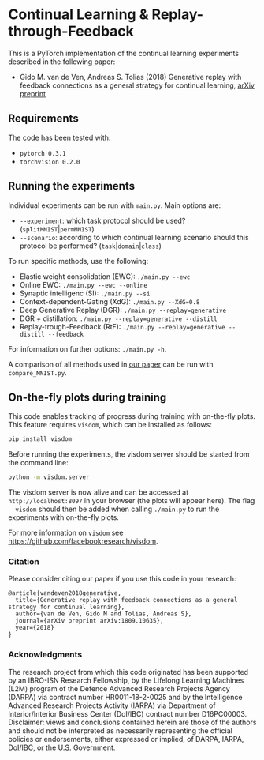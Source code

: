 # Continual Learning & Replay-through-Feedback
This is a PyTorch implementation of the continual learning experiments described in the following paper:
* Gido M. van de Ven, Andreas S. Tolias (2018) Generative replay with feedback connections as a general strategy 
for continual learning, [arXiv preprint](https://arxiv.org/abs/1809.10635)

## Requirements
The code has been tested with:
* `pytorch 0.3.1`
* `torchvision 0.2.0`

## Running the experiments
Individual experiments can be run with `main.py`. Main options are:
- `--experiment`: which task protocol should be used? (`splitMNIST`|`permMNIST`)
- `--scenario`: according to which continual learning scenario should this protocol be performed? (`task`|`domain`|`class`)

To run specific methods, use the following:
- Elastic weight consolidation (EWC): `./main.py --ewc`
- Online EWC:  `./main.py --ewc --online`
- Synaptic intelligenc (SI): `./main.py --si`
- Context-dependent-Gating (XdG): `./main.py --XdG=0.8`
- Deep Generative Replay (DGR): `./main.py --replay=generative`
- DGR + distillation: `./main.py --replay=generative --distill`
- Replay-trough-Feedback (RtF): `./main.py --replay=generative --distill --feedback`

For information on further options: `./main.py -h`.

A comparison of all methods used in [our paper]() can be run with 
`compare_MNIST.py`.

## On-the-fly plots during training
This code enables tracking of progress during training with on-the-fly plots. This feature requires `visdom`, 
which can be installed as follows:
```bash
pip install visdom
```
Before running the experiments, the visdom server should be started from the command line:
```bash
python -m visdom.server
```
The visdom server is now alive and can be accessed at `http://localhost:8097` in your browser (the plots will appear
here). The flag `--visdom` should then be added when calling `./main.py` to run the experiments with on-the-fly plots.

For more information on `visdom` see <https://github.com/facebookresearch/visdom>.

### Citation
Please consider citing our paper if you use this code in your research:
```
@article{vandeven2018generative,
  title={Generative replay with feedback connections as a general strategy for continual learning},
  author={van de Ven, Gido M and Tolias, Andreas S},
  journal={arXiv preprint arXiv:1809.10635},
  year={2018}
}
```

### Acknowledgments
The research project from which this code originated has been supported by an IBRO-ISN Research Fellowship, by the 
Lifelong Learning Machines (L2M) program of the Defence Advanced Research Projects Agency (DARPA) via contract number 
HR0011-18-2-0025 and by the Intelligence Advanced Research Projects Activity (IARPA) via Department of 
Interior/Interior Business Center (DoI/IBC) contract number D16PC00003. Disclaimer: views and conclusions 
contained herein are those of the authors and should not be interpreted as necessarily representing the official
policies or endorsements, either expressed or implied, of DARPA, IARPA, DoI/IBC, or the U.S. Government.
